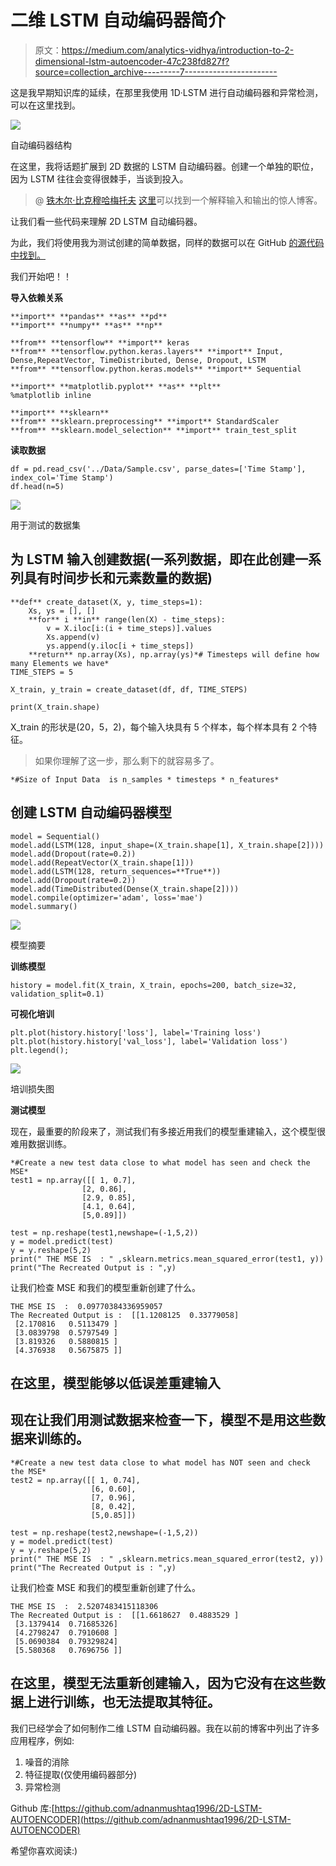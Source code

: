 # 二维 LSTM 自动编码器简介

> 原文：<https://medium.com/analytics-vidhya/introduction-to-2-dimensional-lstm-autoencoder-47c238fd827f?source=collection_archive---------7----------------------->

这是我早期知识库的延续，在那里我使用 1D·LSTM 进行自动编码器和异常检测，可以在这里找到。

![](img/665ad2f814e509349cfa8851f0425d8b.png)

自动编码器结构

在这里，我将话题扩展到 2D 数据的 LSTM 自动编码器。创建一个单独的职位，因为 LSTM 往往会变得很棘手，当谈到投入。

> @ [铁木尔·比克穆哈梅托夫](https://towardsdatascience.com/@timurbikmukhametov?source=post_page-----133dad96cd00--------------------------------) [这里](https://towardsdatascience.com/how-to-reshape-data-and-do-regression-for-time-series-using-lstm-133dad96cd00)可以找到一个解释输入和输出的惊人博客。

让我们看一些代码来理解 2D LSTM 自动编码器。

为此，我们将使用我为测试创建的简单数据，同样的数据可以在 GitHub [的源代码中找到。](https://github.com/adnanmushtaq1996/2D-LSTM-AUTOENCODER)

我们开始吧！！

**导入依赖关系**

```
**import** **pandas** **as** **pd**
**import** **numpy** **as** **np**

**from** **tensorflow** **import** keras
**from** **tensorflow.python.keras.layers** **import** Input, Dense,RepeatVector, TimeDistributed, Dense, Dropout, LSTM
**from** **tensorflow.python.keras.models** **import** Sequential

**import** **matplotlib.pyplot** **as** **plt**
%matplotlib inline

**import** **sklearn**
**from** **sklearn.preprocessing** **import** StandardScaler
**from** **sklearn.model_selection** **import** train_test_split
```

**读取数据**

```
df = pd.read_csv('../Data/Sample.csv', parse_dates=['Time Stamp'], index_col='Time Stamp')
df.head(n=5) 
```

![](img/6657d4514b966d135372ec864e5de182.png)

用于测试的数据集

## 为 LSTM 输入创建数据(一系列数据，即在此创建一系列具有时间步长和元素数量的数据)

```
**def** create_dataset(X, y, time_steps=1):
    Xs, ys = [], []
    **for** i **in** range(len(X) - time_steps):
        v = X.iloc[i:(i + time_steps)].values
        Xs.append(v)        
        ys.append(y.iloc[i + time_steps])
    **return** np.array(Xs), np.array(ys)*# Timesteps will define how many Elements we have*
TIME_STEPS = 5

X_train, y_train = create_dataset(df, df, TIME_STEPS)

print(X_train.shape)
```

X_train 的形状是(20，5，2)，每个输入块具有 5 个样本，每个样本具有 2 个特征。

> 如果你理解了这一步，那么剩下的就容易多了。

```
*#Size of Input Data  is n_samples * timesteps * n_features*
```

## 创建 LSTM 自动编码器模型

```
model = Sequential()
model.add(LSTM(128, input_shape=(X_train.shape[1], X_train.shape[2])))
model.add(Dropout(rate=0.2))
model.add(RepeatVector(X_train.shape[1]))
model.add(LSTM(128, return_sequences=**True**))
model.add(Dropout(rate=0.2))
model.add(TimeDistributed(Dense(X_train.shape[2])))
model.compile(optimizer='adam', loss='mae')
model.summary()
```

![](img/edddeaaeaf206aa7e488261cb30edcf0.png)

模型摘要

**训练模型**

```
history = model.fit(X_train, X_train, epochs=200, batch_size=32, validation_split=0.1)
```

**可视化培训**

```
plt.plot(history.history['loss'], label='Training loss') plt.plot(history.history['val_loss'], label='Validation loss') plt.legend();
```

![](img/d93ca6fea4c848297485275a10e06863.png)

培训损失图

**测试模型**

现在，最重要的阶段来了，测试我们有多接近用我们的模型重建输入，这个模型很难用数据训练。

```
*#Create a new test data close to what model has seen and check the MSE*
test1 = np.array([[ 1, 0.7],
                [2, 0.86],
                [2.9, 0.85],
                [4.1, 0.64],
                [5,0.89]])

test = np.reshape(test1,newshape=(-1,5,2))
y = model.predict(test)
y = y.reshape(5,2)
print(" THE MSE IS  : " ,sklearn.metrics.mean_squared_error(test1, y))
print("The Recreated Output is : ",y)
```

让我们检查 MSE 和我们的模型重新创建了什么。

```
THE MSE IS  :  0.09770384336959057
The Recreated Output is :  [[1.1208125  0.33779058]
 [2.170816   0.5113479 ]
 [3.0839798  0.5797549 ]
 [3.819326   0.5880815 ]
 [4.376938   0.5675875 ]]
```

## 在这里，模型能够以低误差重建输入

## 现在让我们用测试数据来检查一下，模型不是用这些数据来训练的。

```
*#Create a new test data close to what model has NOT seen and check the MSE*
test2 = np.array([[ 1, 0.74],
                  [6, 0.60],
                  [7, 0.96],
                  [8, 0.42],
                  [5,0.85]])

test = np.reshape(test2,newshape=(-1,5,2))
y = model.predict(test)
y = y.reshape(5,2)
print(" THE MSE IS  : " ,sklearn.metrics.mean_squared_error(test2, y))
print("The Recreated Output is : ",y)
```

让我们检查 MSE 和我们的模型重新创建了什么。

```
THE MSE IS  :  2.5207483415118306
The Recreated Output is :  [[1.6618627  0.4883529 ]
 [3.1379414  0.71685326]
 [4.2798247  0.7910608 ]
 [5.0690384  0.79329824]
 [5.580368   0.7696756 ]]
```

## 在这里，模型无法重新创建输入，因为它没有在这些数据上进行训练，也无法提取其特征。

我们已经学会了如何制作二维 LSTM 自动编码器。我在以前的博客中列出了许多应用程序，例如:

1.  噪音的消除
2.  特征提取(仅使用编码器部分)
3.  异常检测

Github 库:[https://github.com/adnanmushtaq1996/2D-LSTM-AUTOENCODER](https://github.com/adnanmushtaq1996/2D-LSTM-AUTOENCODER)

希望你喜欢阅读:)